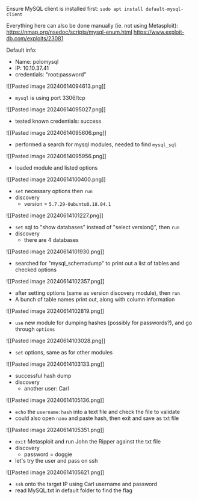 
Ensure MySQL client is installed first: `sudo apt install default-mysql-client`

Everything here can also be done manually (ie. not using Metasploit):
https://nmap.org/nsedoc/scripts/mysql-enum.html
https://www.exploit-db.com/exploits/23081


Default info:
- Name: polomysql
- IP: 10.10.37.41
- credentials: "root:password"


![[Pasted image 20240614094613.png]]
- `mysql` is using port 3306/tcp


![[Pasted image 20240614095027.png]]
- tested known credentials: success


![[Pasted image 20240614095606.png]]
- performed a search for mysql modules, needed to find `mysql_sql`


![[Pasted image 20240614095956.png]]
- loaded module and listed options


![[Pasted image 20240614100400.png]]
- `set` necessary options then `run`
- discovery
	- version = `5.7.29-0ubuntu0.18.04.1`


![[Pasted image 20240614101227.png]]
- `set` sql to "show databases" instead of "select version()", then `run`
- discovery
	- there are 4 databases


![[Pasted image 20240614101930.png]]
- searched for "mysql_schemadump" to print out a list of tables and checked options


![[Pasted image 20240614102357.png]]
- after setting options (same as version discovery module), then `run`
- A bunch of table names print out, along with column information


![[Pasted image 20240614102819.png]]
- `use` new module for dumping hashes (possibly for passwords?), and go through `options`


![[Pasted image 20240614103028.png]]
- `set` options, same as for other modules


![[Pasted image 20240614103133.png]]
- successful hash dump
- discovery
	- another user: Carl


![[Pasted image 20240614105136.png]]
- `echo` the `username:hash` into a text file and check the file to validate
- could also open `nano` and paste hash, then exit and save as txt file


![[Pasted image 20240614105351.png]]
- `exit` Metasploit and run John the Ripper against the txt file
- discovery
	- password = doggie
- let's try the user and pass on ssh


![[Pasted image 20240614105621.png]]
- `ssh` onto the target IP using Carl username and password
- read MySQL.txt in default folder to find the flag
